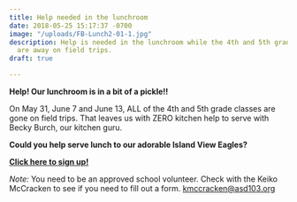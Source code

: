 ```yaml
---
title: Help needed in the lunchroom
date: 2018-05-25 15:17:37 -0700
image: "/uploads/FB-Lunch2-01-1.jpg"
description: Help is needed in the lunchroom while the 4th and 5th grade kitchen helpers
  are away on field trips.
draft: true

---
```

**Help! Our lunchroom is in a bit of a pickle!!**

On May 31, June 7 and June 13, ALL of the 4th and 5th grade classes are gone on field trips. That leaves us with ZERO kitchen help to serve with Becky Burch, our kitchen guru.

**Could you help serve lunch to our adorable Island View Eagles?**

[**Click here to sign up!**](http://bit.ly/2018lunchhelp "http://bit.ly/2018lunchhelp")

_Note:_ You need to be an approved school volunteer. Check with the Keiko McCracken to see if you need to fill out a form. kmccracken@asd103.org